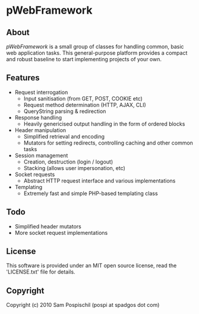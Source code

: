 pWebFramework
=============


About
-----
*pWebFramework* is a small group of classes for handling common, basic web application tasks. This general-purpose platform provides a compact and robust baseline to start implementing projects of your own.


Features
--------
- Request interrogation
    - Input sanitisation (from GET, POST, COOKIE etc)
    - Request method determination (HTTP, AJAX, CLI)
    - QueryString parsing & redirection
- Response handling
    - Heavily genericised output handling in the form of ordered blocks
- Header manipulation
	- Simplified retrieval and encoding
	- Mutators for setting redirects, controlling caching and other common tasks
- Session management
    - Creation, destruction (login / logout)
    - Stacking (allows user impersonation, etc)
- Socket requests
	- Abstract HTTP request interface and various implementations
- Templating
	- Extremely fast and simple PHP-based templating class


Todo
----
- Simplified header mutators
- More socket request implementations


License
-------
This software is provided under an MIT open source license, read the 'LICENSE.txt' file for details.


Copyright
---------
Copyright (c) 2010 Sam Pospischil (pospi at spadgos dot com)
